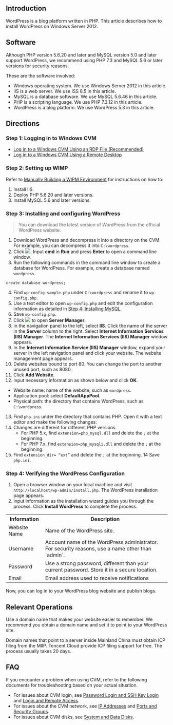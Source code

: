 ## Introduction
WordPress is a blog platform written in PHP. This article describes how to install WordPress on Windows Server 2012.
 
## Software
Although PHP version 5.6.20 and later and MySQL version 5.0 and later support WordPress, we recommend using PHP 7.3 and MySQL 5.6 or later versions for security reasons.

These are the software involved:
- Windows operating system. We use Windows Server 2012 in this article.
- IIS is a web server. We use ISS 8.5 in this article.
- MySQL is a database software. We use MySQL 5.6.46 in this article.
- PHP is a scripting language. We use PHP 7.3.12 in this article.
- WordPress is a blog platform. We use WordPress 5.3 in this article.


## Directions

### Step 1: Logging in to Windows CVM
- [Log in to a Windows CVM Using an RDP File (Recommended)](http://intl.cloud.tencent.com/document/product/213/5435)
- [Log in to a Windows CVM Using a Remote Desktop](https://intl.cloud.tencent.com/document/product/213/32498)

### Step 2: Setting up WIMP
Refer to [Manually Building a WIPM Environment](https://intl.cloud.tencent.com/document/product/213/2755) for instructions on how to:
1. Install IIS.
2. Deploy PHP 5.6.20 and later versions.
3. Install MySQL 5.6 and later versions.

### Step 3: Installing and configuring WordPress
> You can download the latest version of WordPress from the official WordPress website.
>

1. Download WordPress and decompress it into a directory on the CVM.
For example, you can decompress it into `C:\wordpress`.
2. Click <img src="https://main.qcloudimg.com/raw/87d894e564b7e837d9f478298cf2e292.png" style="margin: 0;">. Input **cmd** in **Run** and press **Enter** to open a command line window.
3. Run the following commands in the command line window to create a database for WordPress.
For example, create a database named `wordpress`.
```
create database wordpress;
```
4. Find `wp-config-sample.php` under `C:\wordpress` and rename it to `wp-config.php`.
5. Use a text editor to open `wp-config.php` and edit the configuration information as detailed in [Step 4: Installing MySQL](#Step04).
6. Save `wp-config.php`.
7. Click <img src="https://main.qcloudimg.com/raw/f779581f1ce3edfead8c725ce1504009.png" style="margin: 0;"></img> to open **Server Manager**.
8. In the navigation panel to the left, select **IIS**. Click the name of the server in the **Server** column to the right. Select **Internet Information Services (IIS) Manager**. The **Internet Information Services (IIS) Manager** window appears.
9. In the **Internet Information Service (IIS) Manager** window, expand your server in the left navigation panel and click your website. The website management page appears.
10. Delete websites bound to port 80.
You can change the port to another unused port, such as 8080.
11. Click **Add Website**.
12. Input necessary information as shown below and click **OK**.

 - Website name: name of the website, such as `wordpress`.
 - Application pool: select **DefaultAppPool**.
 - Physical path: the directory that contains WordPress, such as `C:\wordpress`.
13. Find `php.ini` under the directory that contains PHP. Open it with a text editor and make the following changes:
 1. Changes are different for different PHP versions.
     - For PHP 5.x, find `extension=php_mysql.dll` and delete the `;` at the beginning.
     - For PHP 7.x, find `extension=php_mysqli.dll` and delete the `;` at the beginning.
 2. Find `extension_dir= “ext”` and delete the `;` at the beginning.
14 Save `php.ini`.

### Step 4: Verifying the WordPress Configuration

1. Open a browser window on your local machine and visit `http://localhost/wp-admin/install.php`. The WordPress installation page appears.
2. Input information as the installation wizard guides you through the process. Click **Install WordPress** to complete the process.
<table>
	<tr><th>Information </th><th>Description</th></tr>
	<tr><td>Website Name</td><td>Name of the WordPress site.</td></tr>
	<tr><td>Username</td><td>Account name of the WordPress administrator. For security reasons, use a name other than `admin`.</td></tr>
	<tr><td>Password</td><td>Use a strong password, different than your current password. Store it in a secure location.</td></tr>
	<tr><td>Email</td><td>Email address used to receive notifications</td></tr>
</table>
Now, you can log in to your WordPress blog website and publish blogs.

## Relevant Operations

Use a domain name that makes your website easier to remember. We recommend you obtain a domain name and set it to point to your WordPress site.

Domain names that point to a server inside Mainland China must obtain ICP filing from the MIIP. Tencent Cloud provide ICP filing support for free. The process usually takes 20 days.

## FAQ
If you encounter a problem when using CVM, refer to the following documents for troubleshooting based on your actual situation.
- For issues about CVM login, see [Password Login and SSH Key Login](https://intl.cloud.tencent.com/document/product/213/18120) and [Login and Remote Access](https://intl.cloud.tencent.com/document/product/213/17278).
- For issues about the CVM network, see [IP Addresses](https://intl.cloud.tencent.com/document/product/213/17285) and [Ports and Security Groups](https://intl.cloud.tencent.com/document/product/213/2502).
- For issues about CVM disks, see [System and Data Disks](https://intl.cloud.tencent.com/document/product/213/17351).

